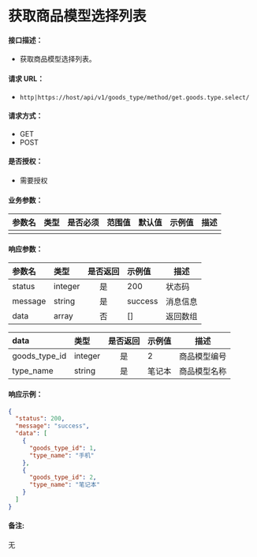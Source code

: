 # 获取商品模型选择列表

#### 接口描述：
- 获取商品模型选择列表。

#### 请求 URL：
- `http|https://host/api/v1/goods_type/method/get.goods.type.select/`

#### 请求方式：
- GET
- POST

#### 是否授权：
- 需要授权

#### 业务参数：
|参数名|类型|是否必须|范围值|默认值|示例值|描述|
|:----|:---|:---:|:-----|:-----|:-----|-----|
| | | | | | | | |

#### 响应参数：
|参数名|类型|是否返回|示例值|描述|
|:-----|:-----|:---:|:-----|-----|
|status |integer |是 |200 |状态码 |
|message |string |是 |success |消息信息 |
|data |array |否 |[] |返回数组 |

|data|类型|是否返回|示例值|描述|
|:-----|:-----|:---:|:-----|-----|
|goods_type_id |integer |是 |2 |商品模型编号 |
|type_name |string |是 |笔记本 |商品模型名称 |

#### 响应示例：
```json
{
  "status": 200,
  "message": "success",
  "data": [
    {
      "goods_type_id": 1,
      "type_name": "手机"
    },
    {
      "goods_type_id": 2,
      "type_name": "笔记本"
    }
  ]
}
```

#### 备注:
无